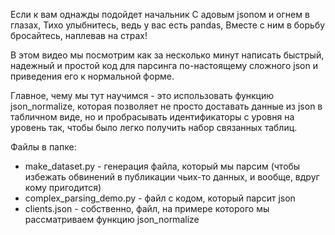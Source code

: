 Если к вам однажды подойдет начальник
С адовым jsonом  и огнем в глазах,
Тихо улыбнитесь, ведь у вас есть pandas,
Вместе с ним в борьбу бросайтесь, наплевав на страх!

В этом видео мы посмотрим как за несколько минут написать быстрый, надежный и простой код для парсинга по-настоящему сложного json и приведения его к нормальной форме. 

Главное, чему мы тут научимся - это использовать функцию json_normalize, которая позволяет не просто доставать данные из json в табличном виде, но и пробрасывать идентификаторы с уровня на уровень так, чтобы было легко получить набор связанных таблиц.

Файлы в папке:

* make_dataset.py - генерация файла, который мы парсим (чтобы избежать обвинений в публикации чьих-то данных, и вообще, вдруг кому пригодится)
* complex_parsing_demo.py - файл с кодом, который парсит json
* clients.json - собственно, файл, на примере которого мы рассматриваем функцию json_normalize
